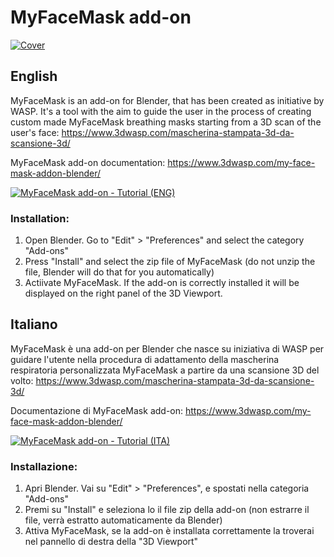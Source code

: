 # MyFaceMask add-on

[![Cover](https://www.3dwasp.com/wp-content/uploads/2020/03/My-Face-Mask-Blender-Add-on.png)](https://www.3dwasp.com/my-face-mask-addon-blender/)

## English

MyFaceMask is an add-on for Blender, that has been created as initiative by WASP. It's a tool with the aim to guide the user in the process of creating custom made MyFaceMask breathing masks starting from a 3D scan of the user's face:
https://www.3dwasp.com/mascherina-stampata-3d-da-scansione-3d/

MyFaceMask add-on documentation: https://www.3dwasp.com/my-face-mask-addon-blender/

[![MyFaceMask add-on - Tutorial (ENG)](http://img.youtube.com/vi/KDNvUnDdqVw/0.jpg)](http://www.youtube.com/watch?v=KDNvUnDdqVw "MyFaceMask add-on - Tutorial (ENG)")

### Installation:

1. Open Blender. Go to "Edit" > "Preferences" and select the category "Add-ons"
3. Press "Install" and select the zip file of MyFaceMask (do not unzip the file, Blender will do that for you automatically)
4. Actiivate MyFaceMask. If the add-on is correctly installed it will be displayed on the right panel of the 3D Viewport.

## Italiano

MyFaceMask è una add-on per Blender che nasce su iniziativa di WASP per guidare l'utente nella procedura di adattamento della mascherina respiratoria personalizzata MyFaceMask a partire da una scansione 3D del volto:
https://www.3dwasp.com/mascherina-stampata-3d-da-scansione-3d/

Documentazione di MyFaceMask add-on: https://www.3dwasp.com/my-face-mask-addon-blender/

[![MyFaceMask add-on - Tutorial (ITA)](http://img.youtube.com/vi/vd0yvsDkQXU/0.jpg)](http://www.youtube.com/watch?v=vd0yvsDkQXU "MyFaceMask add-on - Tutorial (ITA)")

### Installazione:

1. Apri Blender. Vai su "Edit" > "Preferences", e spostati nella categoria "Add-ons"
3. Premi su "Install" e seleziona lo il file zip della add-on (non estrarre il file, verrà estratto automaticamente da Blender)
4. Attiva MyFaceMask, se la add-on è installata correttamente la troverai nel pannello di destra della "3D Viewport"
